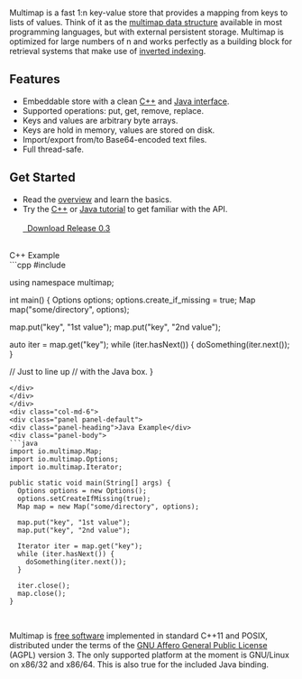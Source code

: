 <br>

Multimap is a fast 1:n key-value store that provides a mapping from keys to lists of values. Think of it as the <a href="https://en.wikipedia.org/wiki/Multimap" target="_blank">multimap data structure</a> available in most programming languages, but with external persistent storage. Multimap is optimized for large numbers of n and works perfectly as a building block for retrieval systems that make use of <a href="https://en.wikipedia.org/wiki/Inverted_index" target="_blank">inverted indexing</a>.

<div class="row">
  <div class="col-md-6">
    <h2>Features</h2>
    <ul>
    <li>Embeddable store with a clean <a href="cppreference">C++</a> and <a href="javareference">Java interface</a>.</li>
    <li>Supported operations: put, get, remove, replace.</li>
    <li>Keys and values are arbitrary byte arrays.</li>
    <li>Keys are hold in memory, values are stored on disk.</li>
    <li>Import/export from/to Base64-encoded text files.</li>
    <li>Full thread-safe.</li>
    </ul>
  </div>
  <div class="col-md-6">
    <h2>Get Started</h2>
    <ul>
    <li>Read the <a href="overview/">overview</a> and learn the basics.</li>
    <li>Try the <a href="cpptutorial">C++</a> or <a href="javatutorial">Java tutorial</a> to get familiar with the API.</li>
    <br>
    <a class="btn btn-default btn-lg" href="downloadv03/" role="button"><span class="glyphicon glyphicon-download-alt" aria-hidden="true"></span>&nbsp;&nbsp;Download Release 0.3</a>
    </ul>
  </div>
</div>
<br>
<div class="row">
<div class="col-md-6">
<div class="panel panel-default">
<div class="panel-heading">C++ Example</div>
<div class="panel-body">
```cpp
#include <multimap/Map.hpp>

using namespace multimap;

int main() {
  Options options;
  options.create_if_missing = true;
  Map map("some/directory", options);

  map.put("key", "1st value");
  map.put("key", "2nd value");

  auto iter = map.get("key");
  while (iter.hasNext()) {
    doSomething(iter.next());
  }
  
  // Just to line up
  // with the Java box.
}
```
</div>
</div>
</div>
<div class="col-md-6">
<div class="panel panel-default">
<div class="panel-heading">Java Example</div>
<div class="panel-body">
```java
import io.multimap.Map;
import io.multimap.Options;
import io.multimap.Iterator;

public static void main(String[] args) {
  Options options = new Options();
  options.setCreateIfMissing(true);
  Map map = new Map("some/directory", options);

  map.put("key", "1st value");
  map.put("key", "2nd value");

  Iterator iter = map.get("key");
  while (iter.hasNext()) {
    doSomething(iter.next());
  }
  
  iter.close();
  map.close();
}
```
</div>
</div>
</div>
</div>
<br>

Multimap is <a href="https://www.fsf.org/about/what-is-free-software" target="_bank">free software</a> implemented in standard C++11 and POSIX, distributed under the terms of the <a href="http://www.gnu.org/licenses/agpl-3.0.en.html" target="_blank">GNU Affero General Public License</a> (AGPL) version 3. The only supported platform at the moment is GNU/Linux on x86/32 and x86/64. This is also true for the included Java binding.
